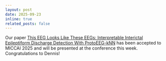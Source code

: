 ```yaml
---
layout: post
date: 2025-09-23
inline: true
related_posts: false
---
```


Our paper [This EEG Looks Like These EEGs: Interpretable Interictal Epileptiform Discharge Detection With ProtoEEG-kNN](https://papers.miccai.org/miccai-2025/paper/3200_paper.pdf) has been accepted to MICCAI 2025 and will be presented at the conference this week. Congratulations to Dennis! 
